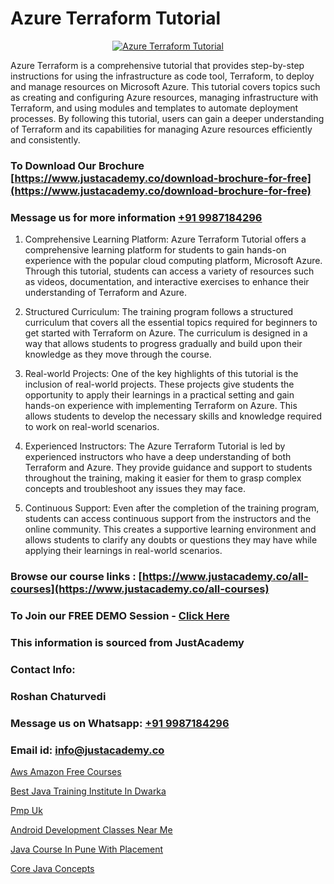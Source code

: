 # Azure Terraform Tutorial

<p align="center">
  <a href="https://justacademy.co/course-detail/microsoft-azure-training">
    <img src="https://justacademy.co/storage2/course_image/1708336833_course_image.png" alt="Azure Terraform Tutorial">
  </a>
</p>


Azure Terraform is a comprehensive tutorial that provides step-by-step instructions for using the infrastructure as code tool, Terraform, to deploy and manage resources on Microsoft Azure. This tutorial covers topics such as creating and configuring Azure resources, managing infrastructure with Terraform, and using modules and templates to automate deployment processes. By following this tutorial, users can gain a deeper understanding of Terraform and its capabilities for managing Azure resources efficiently and consistently.
### To Download Our Brochure [https://www.justacademy.co/download-brochure-for-free](https://www.justacademy.co/download-brochure-for-free)
### Message us for more information [+91 9987184296](https://api.whatsapp.com/send?phone=919987184296)
1) Comprehensive Learning Platform: Azure Terraform Tutorial offers a comprehensive learning platform for students to gain hands-on experience with the popular cloud computing platform, Microsoft Azure. Through this tutorial, students can access a variety of resources such as videos, documentation, and interactive exercises to enhance their understanding of Terraform and Azure.

2) Structured Curriculum: The training program follows a structured curriculum that covers all the essential topics required for beginners to get started with Terraform on Azure. The curriculum is designed in a way that allows students to progress gradually and build upon their knowledge as they move through the course.

3) Real-world Projects: One of the key highlights of this tutorial is the inclusion of real-world projects. These projects give students the opportunity to apply their learnings in a practical setting and gain hands-on experience with implementing Terraform on Azure. This allows students to develop the necessary skills and knowledge required to work on real-world scenarios.

4) Experienced Instructors: The Azure Terraform Tutorial is led by experienced instructors who have a deep understanding of both Terraform and Azure. They provide guidance and support to students throughout the training, making it easier for them to grasp complex concepts and troubleshoot any issues they may face.

5) Continuous Support: Even after the completion of the training program, students can access continuous support from the instructors and the online community. This creates a supportive learning environment and allows students to clarify any doubts or questions they may have while applying their learnings in real-world scenarios.

### Browse our course links : [https://www.justacademy.co/all-courses](https://www.justacademy.co/all-courses) 
### To Join our FREE DEMO Session - [Click Here](https://www.justacademy.co/register-for-course-demo)


### This information is sourced from JustAcademy
### Contact Info:
### Roshan Chaturvedi
### Message us on Whatsapp: [+91 9987184296](https://api.whatsapp.com/send?phone=919987184296)
### Email id: [info@justacademy.co](mailto:info@justacademy.co)
                
[Aws Amazon Free Courses](https://www.linkedin.com/pulse/aws-amazon-free-courses-justacademy-kolkata-og1fe?trackingId=ItmTCHBdlijEYpRPA2zd6A%3D%3D&lipi=urn%3Ali%3Apage%3Ad_flagship3_company_admin%3BQDIjHgscSv%2BfE53RTIlzCA%3D%3D)

[Best Java Training Institute In Dwarka](https://www.linkedin.com/pulse/best-java-training-institute-dwarka-justacademy-sunnyvale-vee3e?trackingId=AltOHpzr9NBHbb1RekhLOg%3D%3D&lipi=urn%3Ali%3Apage%3Ad_flagship3_company_admin%3B84%2Br3TF5Sai5zePv40hxgg%3D%3D)

[Pmp Uk](https://medium.com/@negishivu99/pmp-uk-0365dac28297)

[Android Development Classes Near Me](https://medium.com/@kumarishimmi99/android-development-classes-near-me-453c493ed1dd)

[Java Course In Pune With Placement](https://justacademyin.github.io/justacademy/java-course-in-pune-with-placement)

[Core Java Concepts](https://justacademyin.github.io/justacademy/core-java-concepts)

